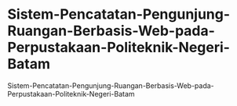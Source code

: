 # Sistem-Pencatatan-Pengunjung-Ruangan-Berbasis-Web-pada-Perpustakaan-Politeknik-Negeri-Batam
Sistem-Pencatatan-Pengunjung-Ruangan-Berbasis-Web-pada-Perpustakaan-Politeknik-Negeri-Batam
